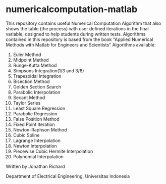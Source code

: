 # numericalcomputation-matlab
This repository contains useful Numerical Computation Algorithm that also shows the table (the process) with user defined iterations in the final variable, designed to help students during written tests. Algorithms contained in this repository is based from the book "Applied Numerical Methods with Matlab for Engineers and Scientists"
Algorithms available: 
1. Euler Method
2. Midpoint Method
3. Runge-Kutta Method
4. Simpsons Integration(1/3 and 3/8)
5. Trapezoidal Integration
6. Bisection Method
7. Golden Section Search
8. Parabolic Interpolation
9. Secant Method
10. Taylor Series
11. Least Square Regression
12. Parabolic Regression
13. False Position Method
14. Fixed Point Iteration
15. Newton-Raphson Method
16. Cubic Spline
17. Lagrange Interpolation
18. Newton Interpolation
19. Piecewise Cubic Hermite Interpolation
20. Polynomial Interpolation

Written by Jonathan Richard

Department of Electrical Engineering, Universitas Indonesia
